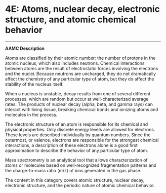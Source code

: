 # 4E: Atoms, nuclear decay, electronic structure, and atomic chemical behavior

------

**AAMC Description**

Atoms are classified by their atomic number: the number of protons in the atomic nucleus, which also includes neutrons. Chemical interactions between atoms are the result of electrostatic forces involving the electrons and the nuclei. Because neutrons are uncharged, they do not dramatically affect the chemistry of any particular type of atom, but they do affect the stability of the nucleus itself.

When a nucleus is unstable, decay results from one of several different processes, which are random but occur at well-characterized average rates. The products of nuclear decay (alpha, beta, and gamma rays) can interact with living tissue, breaking chemical bonds and ionizing atoms and molecules in the process.

The electronic structure of an atom is responsible for its chemical and physical properties. Only discrete energy levels are allowed for electrons. These levels are described individually by quantum numbers. Since the outermost, or valence, electrons are responsible for the strongest chemical interactions, a description of these electrons alone is a good first approximation to describe the behavior of any particular type of atom.

Mass spectrometry is an analytical tool that allows characterization of atoms or molecules based on well-recognized fragmentation patterns and the charge-to-mass ratio (m/z) of ions generated in the gas phase.

The content in this category covers atomic structure, nuclear decay, electronic structure, and the periodic nature of atomic chemical behavior.